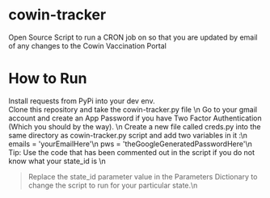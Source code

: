 # cowin-tracker
Open Source Script to run a CRON job on so that you are updated by email of any changes to the Cowin Vaccination Portal 

# How to Run
Install requests from PyPi into your dev env.\
Clone this repository and take the cowin-tracker.py file \n
Go to your gmail account and create an App Password if you have Two Factor Authentication (Which you should by the way). \n
Create a new file called creds.py into the same directory as cowin-tracker.py script and add two variables in it :\n
emails = 'yourEmailHere'\n
pws = 'theGoogleGeneratedPasswordHere'\n
Tip: Use the code that has been commented out in the script if you do not know what your state_id is \n
> Replace the state_id parameter value in the Parameters Dictionary to change the script to run for your particular state.\n


